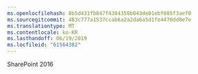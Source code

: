 ```yaml
---
ms.openlocfilehash: 8b5d431fb847f4384358b043de01ebf085f3aef0
ms.sourcegitcommit: 483c777a1537ccab6a2a2da6a5d1fe4470dd0e7e
ms.translationtype: MT
ms.contentlocale: ko-KR
ms.lasthandoff: 06/19/2019
ms.locfileid: "61564382"
---
```

SharePoint 2016